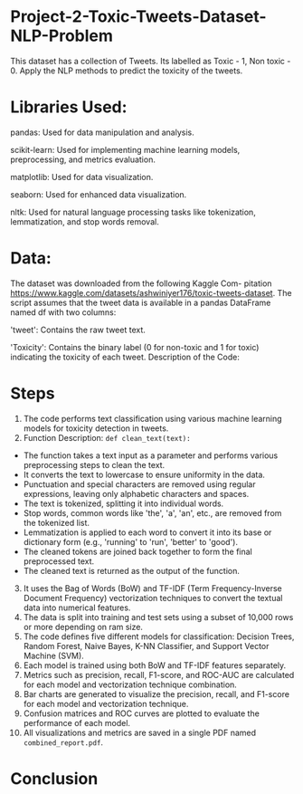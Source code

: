 # Project-2-Toxic-Tweets-Dataset-NLP-Problem
This dataset has a collection of Tweets. Its labelled as Toxic - 1, Non toxic - 0. Apply the NLP  methods to predict the toxicity of the tweets.
# Libraries Used:

pandas: Used for data manipulation and analysis.

scikit-learn: Used for implementing machine learning models, preprocessing, and metrics evaluation.

matplotlib: Used for data visualization.

seaborn: Used for enhanced data visualization.

nltk: Used for natural language processing tasks like tokenization, lemmatization, and stop words removal.
# Data:

The dataset was downloaded from the following Kaggle Com-
pitation https://www.kaggle.com/datasets/ashwiniyer176/toxic-tweets-dataset.
The script assumes that the tweet data is available in a pandas DataFrame named df with two columns:

'tweet': Contains the raw tweet text.

'Toxicity': Contains the binary label (0 for non-toxic and 1 for toxic) indicating the toxicity of each tweet.
Description of the Code:
# Steps
1. The code performs text classification using various machine learning models for toxicity detection in tweets.
2. Function Description:
`def clean_text(text):`
- The function takes a text input as a parameter and performs various preprocessing steps to clean the text.
- It converts the text to lowercase to ensure uniformity in the data.
- Punctuation and special characters are removed using regular expressions, leaving only alphabetic characters and spaces.
- The text is tokenized, splitting it into individual words.
- Stop words, common words like 'the', 'a', 'an', etc., are removed from the tokenized list.
- Lemmatization is applied to each word to convert it into its base or dictionary form (e.g., 'running' to 'run', 'better' to 'good').
- The cleaned tokens are joined back together to form the final preprocessed text.
- The cleaned text is returned as the output of the function.
3. It uses the Bag of Words (BoW) and TF-IDF (Term Frequency-Inverse Document Frequency) vectorization techniques to convert the textual data into numerical features.
4. The data is split into training and test sets using a subset of 10,000 rows or more depending on ram size.
5. The code defines five different models for classification: Decision Trees, Random Forest, Naive Bayes, K-NN Classifier, and Support Vector Machine (SVM).
6. Each model is trained using both BoW and TF-IDF features separately.
7. Metrics such as precision, recall, F1-score, and ROC-AUC are calculated for each model and vectorization technique combination.
8. Bar charts are generated to visualize the precision, recall, and F1-score for each model and vectorization technique.
9. Confusion matrices and ROC curves are plotted to evaluate the performance of each model.
10. All visualizations and metrics are saved in a single PDF named `combined_report.pdf`.
# Conclusion






